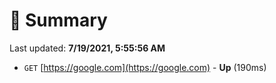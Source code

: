 # 📖 Summary
Last updated: **7/19/2021, 5:55:56 AM**

- `GET` [https://google.com](https://google.com) - **Up** (190ms)

